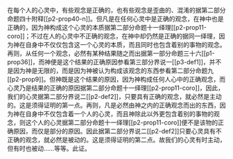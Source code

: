 在每个人的心灵中，有些观念是正确的，也有些观念是歪曲的、混淆的据第二部分命题四十附释[[p2-prop40-n]]。但凡是在任何心灵中是正确的观念，在神中也是正确的，因为神构成这个心灵的本质据第二部分命题十一绎理[[p2-prop11-coro]]；不过在人的心灵中不正确的观念，在神中却仍然是正确的据同一绎理，因为神在自身中不仅仅包含这一个心灵的本质，而且同时也包含着别的事物的观念。再则，从任何一个观念，必然有某种结果随之而出据第一部分命题三十六[[p1-prop36]]，而神便是这个结果的正确原因参看第三部分界说一[[p3-def1]]，并不是因为神是无限的，而是因为神被认为构成该观念的东西参看第二部分命题九[[p2-prop9]]。但神既是这个结果的原因，因为神构成任何人心中的正确观念，而心灵乃是结果的正确的原因据第二部分命题十一绎理[[p2-prop11-coro]]，因此，我们的心灵据第二部分界说二[[p2-def2]]，只要具有正确的观念，就必然是主动的。这是须得证明的第一点。再则，凡是必然由神之内的正确观念而出的东西，因为神在自身中不仅包含着一个人的心灵，而且神除此以外更包含着别的事物的观念，则这个人的心灵据第二部分命题十一绎理[[p2-prop11-coro]]便不是该物的正确原因，而仅是部分的原因。因此据第二部分界说二[[p2-def2]]只要心灵具有不正确的观念，就必然是被动的。这是须得证明的第二点。故我们的心灵有时主动，但有时也被动……等等。此证。
